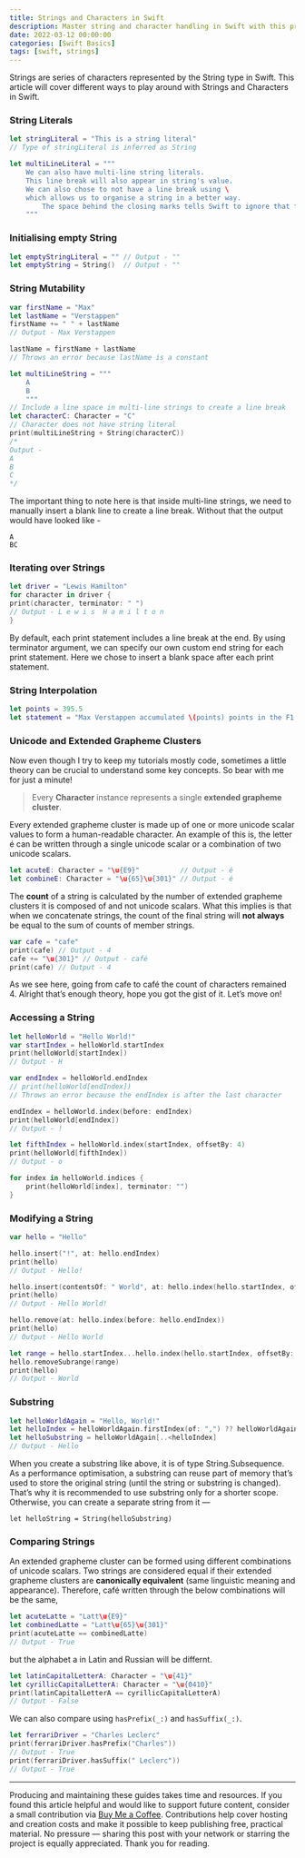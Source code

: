 ```yaml
---
title: Strings and Characters in Swift
description: Master string and character handling in Swift with this practical guide covering literals, mutability, interpolation, Unicode, grapheme clusters, indexing, modification, substrings, and comparison techniques.
date: 2022-03-12 00:00:00
categories: [Swift Basics]
tags: [swift, strings]
---
```


Strings are series of characters represented by the String type in Swift. This article will cover different ways to play around with Strings and Characters in Swift.

### String Literals

```swift
let stringLiteral = "This is a string literal"
// Type of stringLiteral is inferred as String

let multiLineLiteral = """
    We can also have multi-line string literals.
    This line break will also appear in string's value.
    We can also chose to not have a line break using \
    which allows us to organise a string in a better way.
        The space behind the closing marks tells Swift to ignore that for all lines.
    """
```
### Initialising empty String

```swift
let emptyStringLiteral = "" // Output - ""
let emptyString = String()  // Output - ""
```

### String Mutability

```swift
var firstName = "Max"
let lastName = "Verstappen"
firstName += " " + lastName
// Output - Max Verstappen

lastName = firstName + lastName
// Throws an error because lastName is a constant

let multiLineString = """
    A
    B
    """
// Include a line space in multi-line strings to create a line break
let characterC: Character = "C"
// Character does not have string literal
print(multiLineString + String(characterC))
/*
Output -
A
B
C
*/
```

The important thing to note here is that inside multi-line strings, we need to manually insert a blank line to create a line break. Without that the output would have looked like -

```
A
BC
```

### Iterating over Strings

```swift
let driver = "Lewis Hamilton"
for character in driver {
print(character, terminator: " ")
// Output - L e w i s  H a m i l t o n
}
```

By default, each print statement includes a line break at the end. By using terminator argument, we can specify our own custom end string for each print statement. Here we chose to insert a blank space after each print statement.

### String Interpolation

```swift
let points = 395.5
let statement = "Max Verstappen accumulated \(points) points in the F1 2021 season"
```

### Unicode and Extended Grapheme Clusters

Now even though I try to keep my tutorials mostly code, sometimes a little theory can be crucial to understand some key concepts. So bear with me for just a minute!

> Every **Character** instance represents a single **extended grapheme cluster**.

Every extended grapheme cluster is made up of one or more unicode scalar values to form a human-readable character. An example of this is, the letter é can be written through a single unicode scalar or a combination of two unicode scalars.

```swift
let acuteE: Character = "\u{E9}"          // Output - é
let combineE: Character = "\u{65}\u{301}" // Output - é
```
The **count** of a string is calculated by the number of extended grapheme clusters it is composed of and not unicode scalars. What this implies is that when we concatenate strings, the count of the final string will **not always** be equal to the sum of counts of member strings.

```swift
var cafe = "cafe"
print(cafe) // Output - 4
cafe += "\u{301}" // Output - café
print(cafe) // Output - 4
```

As we see here, going from cafe to café the count of characters remained 4.
Alright that’s enough theory, hope you got the gist of it. Let’s move on!

### Accessing a String

```swift
let helloWorld = "Hello World!"
var startIndex = helloWorld.startIndex
print(helloWorld[startIndex])
// Output - H

var endIndex = helloWorld.endIndex
// print(helloWorld[endIndex])
// Throws an error because the endIndex is after the last character

endIndex = helloWorld.index(before: endIndex)
print(helloWorld[endIndex])
// Output - !

let fifthIndex = helloWorld.index(startIndex, offsetBy: 4)
print(helloWorld[fifthIndex])
// Output - o

for index in helloWorld.indices {
    print(helloWorld[index], terminator: "")
}
```

### Modifying a String

```swift
var hello = "Hello"

hello.insert("!", at: hello.endIndex)
print(hello)
// Output - Hello!

hello.insert(contentsOf: " World", at: hello.index(hello.startIndex, offsetBy: 5))
print(hello)
// Output - Hello World!

hello.remove(at: hello.index(before: hello.endIndex))
print(hello)
// Output - Hello World

let range = hello.startIndex...hello.index(hello.startIndex, offsetBy: 5)
hello.removeSubrange(range)
print(hello)
// Output - World
```

### Substring

```swift
let helloWorldAgain = "Hello, World!"
let helloIndex = helloWorldAgain.firstIndex(of: ",") ?? helloWorldAgain.endIndex
let helloSubstring = helloWorldAgain[..<helloIndex]
// Output - Hello
```

When you create a substring like above, it is of type String.Subsequence. As a performance optimisation, a substring can reuse part of memory that’s used to store the original string (until the string or substring is changed). That’s why it is recommended to use substring only for a shorter scope. Otherwise, you can create a separate string from it —

`let helloString = String(helloSubstring)`

### Comparing Strings

An extended grapheme cluster can be formed using different combinations of unicode scalars. Two strings are considered equal if their extended grapheme clusters are **canonically equivalent** (same linguistic meaning and appearance). Therefore, café written through the below combinations will be the same,

```swift
let acuteLatte = "Latt\u{E9}"
let combinedLatte = "Latt\u{65}\u{301}"
print(acuteLatte == combinedLatte)
// Output - True
```

but the alphabet a in Latin and Russian will be differnt.

```swift
let latinCapitalLetterA: Character = "\u{41}"
let cyrillicCapitalLetterA: Character = "\u{0410}"
print(latinCapitalLetterA == cyrillicCapitalLetterA)
// Output - False
```

We can also compare using `hasPrefix(_:)` and `hasSuffix(_:)`.

```swift
let ferrariDriver = "Charles Leclerc"
print(ferrariDriver.hasPrefix("Charles"))
// Output - True
print(ferrariDriver.hasSuffix(" Leclerc"))
// Output - True
```

---

Producing and maintaining these guides takes time and resources. If you found this article helpful and would like to support future content, consider a small contribution via [Buy Me a Coffee](https://buymeacoffee.com/swiftsimplified). Contributions help cover hosting and creation costs and make it possible to keep publishing free, practical material. No pressure — sharing this post with your network or starring the project is equally appreciated. Thank you for reading.